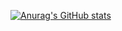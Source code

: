 [![Anurag's GitHub stats](https://github-readme-stats.vercel.app/api?username=yuchenii&show_icons=true&theme=tokyonight)](https://github.com/anuraghazra/github-readme-stats)

<!--
**yuchenii/yuchenii** is a ✨ _special_ ✨ repository because its `README.md` (this file) appears on your GitHub profile.

Here are some ideas to get you started:

- 🔭 I’m currently working on ...
- 🌱 I’m currently learning ...
- 👯 I’m looking to collaborate on ...
- 🤔 I’m looking for help with ...
- 💬 Ask me about ...
- 📫 How to reach me: ...
- 😄 Pronouns: ...
- ⚡ Fun fact: ...
-->
